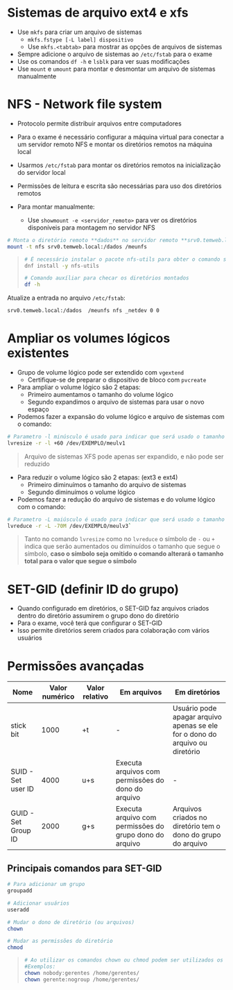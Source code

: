 # Sistemas de arquivo ext4 e xfs

* Use `mkfs` para criar um arquivo de sistemas
  - `mkfs.fstype [-L label] dispositivo`
  - Use `mkfs.<tabtab>` para mostrar as opções de arquivos de sistemas
* Sempre adicione o arquivo de sistemas ao `/etc/fstab` para o exame
* Use os comandos `df -h` e `lsblk` para ver suas modificações
* Use `mount` e `umount` para montar e desmontar um arquivo de sistemas manualmente

# NFS - Network file system

* Protocolo permite distribuir arquivos entre computadores
* Para o exame é necessário configurar a máquina virtual para conectar a um servidor remoto NFS e montar os diretórios remotos na máquina local
* Usarmos `/etc/fstab` para montar os diretórios remotos na inicialização do servidor local
* Permissões de leitura e escrita são necessárias para uso dos diretórios remotos

* Para montar manualmente:
  - Use `showmount -e <servidor_remoto>` para ver os diretórios disponíveis para montagem no servidor NFS

```bash
# Monta o diretório remoto **dados** no servidor remoto **srv0.temweb.local** no diretório local **meunfs**
mount -t nfs srv0.temweb.local:/dados /meunfs
```

>```bash
># É necessário instalar o pacote nfs-utils para obter o comando showmount
>dnf install -y nfs-utils
>
># Comando auxíliar para checar os diretórios montados 
>df -h
>```

Atualize a entrada no arquivo `/etc/fstab`: 

```bash
srv0.temweb.local:/dados  /meunfs nfs _netdev 0 0
```

# Ampliar os volumes lógicos existentes

* Grupo de volume lógico pode ser extendido com `vgextend`
  - Certifique-se de preparar o dispositivo de bloco com `pvcreate`
* Para ampliar o volume lógico são 2 etapas:
  - Primeiro aumentamos o tamanho do volume lógico
  - Segundo expandimos o arquivo de sistemas para usar o novo espaço
* Podemos fazer a expansão do volume lógico e arquivo de sistemas com o comando:

```bash
# Parametro -l minúsculo é usado para indicar que será usado o tamanho em PEs ( Physical Extensions ) que podem ser conferidos com o comando `vgdisplay <grupo_de_volume_logico>`
lvresize -r -l +60 /dev/EXEMPLO/meulv1
```

> Arquivo de sistemas XFS pode apenas ser expandido, e não pode ser reduzido

* Para reduzir o volume lógico são 2 etapas: (ext3 e ext4)
  - Primeiro diminuímos o tamanho do arquivo de sistemas
  - Segundo diminuímos o volume lógico
* Podemos fazer a redução do arquivo de sistemas e do volume lógico com o comando:

```bash
# Parametro -L maiúsculo é usado para indicar que será usado o tamanho em Megas ou Gigas que também pode ser conferido com o comando `vgdisplay <grupo_de_volume_logico>` 
lvreduce -r -L -70M /dev/EXEMPLO/meulv3`
```

> Tanto no comando `lvresize` como no `lvreduce` o símbolo de `-` ou `+` indica que serão aumentados ou diminuídos o tamanho que segue o símbolo, **caso o símbolo seja omitido o comando alterará o tamanho total para o valor que segue o símbolo**

# SET-GID (definir ID do grupo)

* Quando configurado em diretórios, o SET-GID faz arquivos criados dentro do diretório assumirem o grupo dono do diretório
* Para o exame, você terá que configurar o SET-GID
* Isso permite diretórios serem criados para colaboração com vários usuários

# Permissões avançadas

| Nome | Valor numérico | Valor relativo | Em arquivos | Em diretórios |
| --- | --- | --- | --- | --- |
| stick bit | 1000 | +t | - | Usuário pode apagar arquivo apenas se ele for o dono do arquivo ou diretório |
| SUID - Set user ID | 4000 | u+s | Executa arquivos com permissões do dono do arquivo | - |
| GUID - Set Group ID | 2000 | g+s | Executa arquivo com permissões do grupo dono do arquivo | Arquivos criados no diretório tem o dono do grupo do arquivo |

## Principais comandos para SET-GID

```bash
# Para adicionar um grupo
groupadd

# Adicionar usuários
useradd

# Mudar o dono de diretório (ou arquivos)
chown

# Mudar as permissões do diretório
chmod
```

>```bash
># Ao utilizar os comandos chown ou chmod podem ser utilizados os parametrôs especiais nobody(usuário especial) ou nogroup (grupo especial) que servem para que o diretório ou arquivo não tenha dono ou grupo dono
>#Exemplos:
>chown nobody:gerentes /home/gerentes/
>chown gerente:nogroup /home/gerentes/
>```


